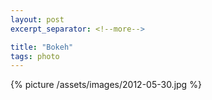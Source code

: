```yaml
---
layout: post
excerpt_separator: <!--more-->

title: "Bokeh"
tags: photo
---
```


{% picture /assets/images/2012-05-30.jpg %}
<!--more-->